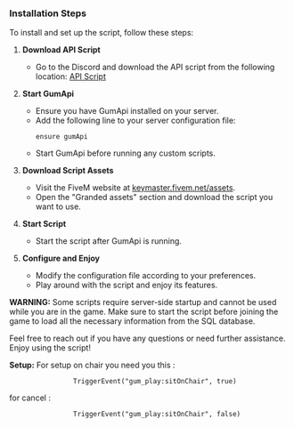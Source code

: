 ### Installation Steps

To install and set up the script, follow these steps:

1. **Download API Script**
   - Go to the Discord and download the API script from the following location: [API Script](https://discord.com/channels/870659641879724104/1048999455157919744)

2. **Start GumApi**
   - Ensure you have GumApi installed on your server.
   - Add the following line to your server configuration file:
     ```
     ensure gumApi
     ```
   - Start GumApi before running any custom scripts.

3. **Download Script Assets**
   - Visit the FiveM website at [keymaster.fivem.net/assets](https://keymaster.fivem.net/assets).
   - Open the "Granded assets" section and download the script you want to use.

4. **Start Script**
   - Start the script after GumApi is running.

5. **Configure and Enjoy**
   - Modify the configuration file according to your preferences.
   - Play around with the script and enjoy its features.

**WARNING:** Some scripts require server-side startup and cannot be used while you are in the game. Make sure to start the script before joining the game to load all the necessary information from the SQL database.

Feel free to reach out if you have any questions or need further assistance. Enjoy using the script!



**Setup:**
For setup on chair you need you this :
```
				TriggerEvent("gum_play:sitOnChair", true)
```

for cancel :

```
				TriggerEvent("gum_play:sitOnChair", false)
```